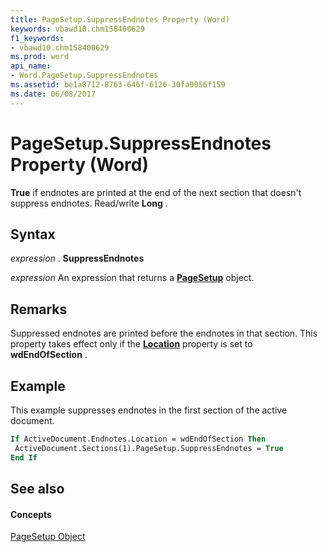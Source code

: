 ```yaml
---
title: PageSetup.SuppressEndnotes Property (Word)
keywords: vbawd10.chm158400629
f1_keywords:
- vbawd10.chm158400629
ms.prod: word
api_name:
- Word.PageSetup.SuppressEndnotes
ms.assetid: be1a8712-8763-646f-6126-30fa0056f159
ms.date: 06/08/2017
---
```



# PageSetup.SuppressEndnotes Property (Word)

 **True** if endnotes are printed at the end of the next section that doesn't suppress endnotes. Read/write **Long** .


## Syntax

 _expression_ . **SuppressEndnotes**

 _expression_ An expression that returns a **[PageSetup](Word.PageSetup.md)** object.


## Remarks

Suppressed endnotes are printed before the endnotes in that section. This property takes effect only if the  **[Location](Word.Endnotes.Location.md)** property is set to **wdEndOfSection** .


## Example

This example suppresses endnotes in the first section of the active document.


```vb
If ActiveDocument.Endnotes.Location = wdEndOfSection Then 
 ActiveDocument.Sections(1).PageSetup.SuppressEndnotes = True 
End If
```


## See also


#### Concepts


[PageSetup Object](Word.PageSetup.md)

